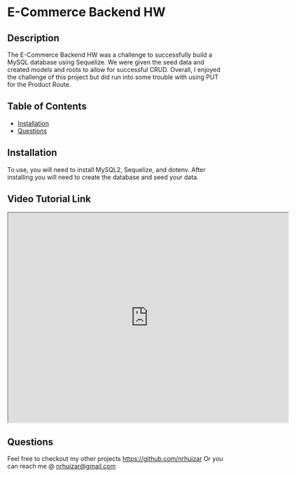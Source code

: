 # E-Commerce Backend HW

## Description

The E-Commerce Backend HW was a challenge to successfully build a MySQL database using Sequelize.  We were given the seed data and created models and roots to allow for successful CRUD.  Overall, I enjoyed the challenge of this project but did run into some trouble with using PUT for the Product Route.

## Table of Contents
* [Installation](#installation)
* [Questions](#questions)


## Installation

To use, you will need to install MySQL2, Sequelize, and dotenv.  After installing you will need to create the database and seed your data.

## Video Tutorial Link

<iframe src="https://drive.google.com/file/d/14IdCF_nAY3xaRYA1LoT43SDCcgg0XEqp/preview" width="640" height="480"></iframe>

## Questions  

Feel free to checkout my other projects https://github.com/nrhuizar
Or you can reach me @ nrhuizar@gmail.com
